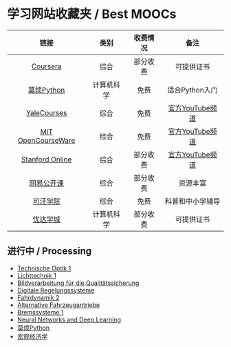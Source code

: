 # 学习网站收藏夹 / Best MOOCs

|                                链接                                 |    类别    | 收费情况 |                                    备注                                     |
|:-------------------------------------------------------------------:|:----------:|:--------:|:---------------------------------------------------------------------------:|
|                [Coursera](https://www.coursera.org/)                |    综合    | 部分收费 |                                 可提供证书                                  |
|             [莫烦Python](https://morvanzhou.github.io/)             | 计算机科学 |   免费   |                               适合Python入门                                |
|     [YaleCourses](https://poorvucenter.yale.edu/online-courses)     |    综合    |   免费   |         [官方YouTube频道](https://www.youtube.com/user/YaleCourses)         |
|         [MIT OpenCourseWare](https://ocw.mit.edu/index.htm)         |    综合    |   免费   | [官方YouTube频道](https://www.youtube.com/channel/UCEBb1b_L6zDS3xTUrIALZOw) |
| [Stanford Online](https://online.stanford.edu/courses-and-programs) |    综合    | 部分收费 | [官方YouTube频道](https://www.youtube.com/channel/UCBa5G_ESCn8Yd4vw5U-gIcg) |
|                 [网易公开课](https://open.163.com/)                 |    综合    | 部分收费 |                                  资源丰富                                   |
|               [可汗学院](https://zh.khanacademy.org/)               |    综合    |   免费   |                              科普和中小学辅导                               |
|                [优达学城](https://www.udacity.com/)                 | 计算机科学 | 部分收费 |                                 可提供证书                                  |

## 进行中 / Processing

- [Technische Optik 1](https://moodle2.tu-ilmenau.de/course/view.php?id=2093)
- [Lichttechnik 1](https://moodle2.tu-ilmenau.de/course/view.php?id=2647)
- [Bildverarbeitung für die Qualitätssicherung](https://moodle2.tu-ilmenau.de/course/view.php?id=2260)
- [Digitale Regelungssysteme](https://moodle2.tu-ilmenau.de/enrol/index.php?id=2545)
- [Fahrdynamik 2](https://moodle2.tu-ilmenau.de/course/view.php?id=2760)
- [Alternative Fahrzeugantriebe](https://moodle2.tu-ilmenau.de/course/view.php?id=2765)
- [Bremssysteme 1](https://moodle2.tu-ilmenau.de/course/view.php?id=2759)
- [Neural Networks and Deep Learning](https://www.coursera.org/learn/neural-networks-deep-learning/home/welcome)
- [莫烦Python](https://morvanzhou.github.io/tutorials/data-manipulation/np-pd/)
- [宏观经济学](http://open.163.com/newview/movie/free?pid=MDPKB7S47&mid=MDPKBDOII)
